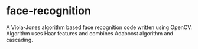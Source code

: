 # face-recognition
A Viola-Jones algorithm based face recognition code written using OpenCV. Algorithm uses Haar features and combines Adaboost algorithm and cascading.
